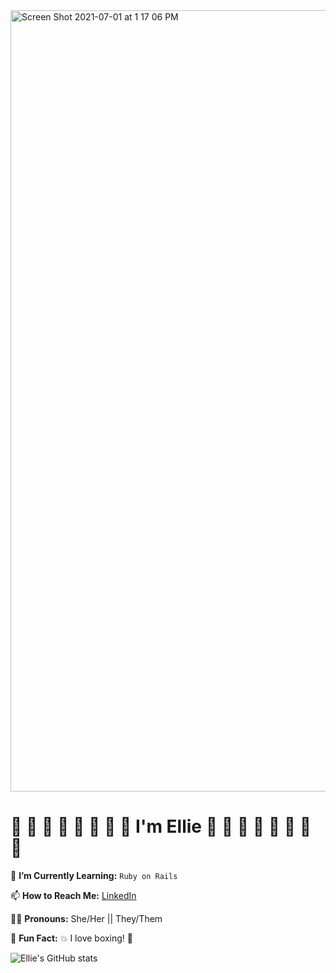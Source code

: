 <img width="1250" alt="Screen Shot 2021-07-01 at 1 17 06 PM" src="https://user-images.githubusercontent.com/76409536/124178483-d5040400-da6e-11eb-87c0-44374de94acd.png">

# 🖤 🤎 💜 💙 💚 💛 🧡 💖 I'm Ellie 💖 🧡 💛 💚 💙 💜 🤎 🖤

🌱 **I’m Currently Learning:** `Ruby on Rails`

📫 **How to Reach Me:** [LinkedIn](https://www.linkedin.com/in/ellie--miller/)

🏳️‍🌈 **Pronouns:** She/Her || They/Them

🤖 **Fun Fact:** 💥 I love boxing! 🥊

![Ellie's GitHub stats](https://github-readme-stats.vercel.app/api?username=ellieazaveda&show_icons=true&theme=nightowl)


